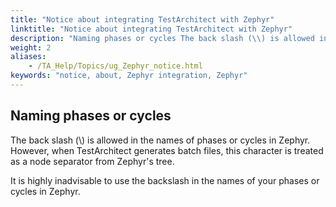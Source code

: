 ```yaml
--- 
title: "Notice about integrating TestArchitect with Zephyr"
linktitle: "Notice about integrating TestArchitect with Zephyr"
description: "Naming phases or cycles The back slash (\\) is allowed in the names of phases or cycles in Zephyr. However, when TestArchitect generates batch files, this character is treated as a node separator from ..."
weight: 2
aliases: 
    - /TA_Help/Topics/ug_Zephyr_notice.html
keywords: "notice, about, Zephyr integration, Zephyr"
---
```


## Naming phases or cycles  

The back slash \(\\\) is allowed in the names of phases or cycles in Zephyr. However, when TestArchitect generates batch files, this character is treated as a node separator from Zephyr's tree.

It is highly inadvisable to use the backslash in the names of your phases or cycles in Zephyr.




